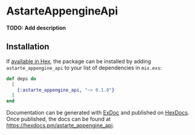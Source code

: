 # AstarteAppengineApi

**TODO: Add description**

## Installation

If [available in Hex](https://hex.pm/docs/publish), the package can be installed
by adding `astarte_appengine_api` to your list of dependencies in `mix.exs`:

```elixir
def deps do
  [
    {:astarte_appengine_api, "~> 0.1.0"}
  ]
end
```

Documentation can be generated with [ExDoc](https://github.com/elixir-lang/ex_doc)
and published on [HexDocs](https://hexdocs.pm). Once published, the docs can
be found at <https://hexdocs.pm/astarte_appengine_api>.

